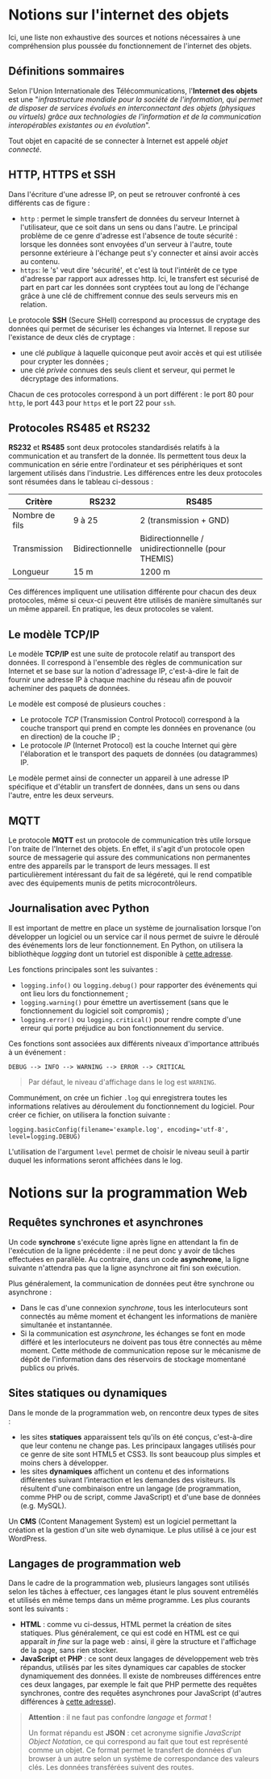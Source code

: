 # Notions sur l'internet des objets 

Ici, une liste non exhaustive des sources et notions nécessaires à une compréhension plus poussée du fonctionnement 
de l'internet des objets.

## Définitions sommaires 

Selon l'Union Internationale des Télécommunications, l'**Internet des objets** est une "*infrastructure mondiale pour la société 
de l'information, qui permet de disposer de services évolués en interconnectant des objets (physiques ou virtuels) grâce 
aux technologies de l'information et de la communication interopérables existantes ou en évolution*". 

Tout objet en capacité de se connecter à Internet est appelé *objet connecté*. 

## HTTP, HTTPS et SSH

Dans l'écriture d'une adresse IP, on peut se retrouver confronté à ces différents cas de figure : 
* `http` : permet le simple transfert de données du serveur Internet à l'utilisateur, que ce soit dans un sens ou dans l'autre. Le principal problème de ce genre d'adresse est l'absence de toute sécurité : lorsque les données sont envoyées d'un serveur à l'autre, toute personne extérieure à l'échange peut s'y connecter et ainsi avoir accès au contenu. 
* `https`: le 's' veut dire 'sécurité', et c'est là tout l'intérêt de ce type d'adresse par rapport aux adresses http. Ici, le transfert est sécurisé de part en part car les données sont cryptées tout au long de l'échange grâce à une clé de chiffrement connue des seuls serveurs mis en relation. 

Le protocole **SSH** (Secure SHell) correspond au processus de cryptage des données qui permet de sécuriser les échanges via Internet. Il repose sur l'existance de deux clés de cryptage : 
* une clé *publique* à laquelle quiconque peut avoir accès et qui est utilisée pour crypter les données ;
* une clé *privée* connues des seuls client et serveur, qui permet le décryptage des informations. 

Chacun de ces protocoles correspond à un port différent : le port 80 pour `http`, le port 443 pour `https` et le port 22 pour `ssh`. 

## Protocoles RS485 et RS232

**RS232** et **RS485** sont deux protocoles standardisés relatifs à la communication et au transfert de la donnée. Ils permettent tous deux la communication en série entre l'ordinateur et ses périphériques et sont largement utilisés dans l'industrie. Les différences entre les deux protocoles sont résumées dans le tableau ci-dessous : 

Critère | RS232 | RS485
--|--|--
Nombre de fils | 9 à 25 | 2 (transmission + GND)
Transmission | Bidirectionnelle | Bidirectionnelle / unidirectionnelle (pour THEMIS)
Longueur | 15 m | 1200 m 

Ces différences impliquent une utilisation différente pour chacun des deux protocoles, même si ceux-ci peuvent être utilisés de manière simultanés sur un même appareil. 
En pratique, les deux protocoles se valent. 


## Le modèle TCP/IP 

Le modèle **TCP/IP** est une suite de protocole relatif au transport des données. Il correspond à l'ensemble des règles de communication sur Internet et se base sur la notion d'adressage IP, c'est-à-dire le fait de fournir une adresse IP à chaque machine du réseau afin de pouvoir acheminer des paquets de données. 

Le modèle est composé de plusieurs couches : 
* Le protocole *TCP* (Transmission Control Protocol) correspond à la couche transport qui prend en compte les données en provenance (ou en direction) de la couche IP ;
* Le protocole *IP* (Internet Protocol) est la couche Internet qui gère l'élaboration et le transport des paquets de données (ou datagrammes) IP. 

Le modèle permet ainsi de connecter un appareil à une adresse IP spécifique et d'établir un transfert de données, dans un sens ou dans l'autre, entre les deux serveurs. 


## MQTT 

Le protocole **MQTT** est un protocole de communication très utile lorsque l'on traite de l'Internet des objets. En effet, il s'agit d'un protocole open source de messagerie qui assure des communications non permanentes entre des appareils par le transport de leurs messages. Il est particulièrement intéressant du fait de sa légéreté, qui le rend compatible avec des équipements munis de petits microcontrôleurs. 


## Journalisation avec Python

Il est important de mettre en place un système de journalisation lorsque l'on développer un logiciel ou un service car il nous permet de suivre le déroulé des événements lors de leur fonctionnement. En Python, on utilisera la bibliothèque *logging* dont un tutoriel est disponible à [cette adresse](https://docs.python.org/fr/3/howto/logging.html). 

Les fonctions principales sont les suivantes :
* `logging.info()` ou `logging.debug()` pour rapporter des événements qui ont lieu lors du fonctionnement ;
* `logging.warning()` pour émettre un avertissement (sans que le fonctionnement du logiciel soit compromis) ;
* `logging.error()` ou `logging.critical()` pour rendre compte d'une erreur qui porte préjudice au bon fonctionnement du service. 

Ces fonctions sont associées aux différents niveaux d'importance attribués à un événement : 
```
DEBUG --> INFO --> WARNING --> ERROR --> CRITICAL 
```
> Par défaut, le niveau d'affichage dans le log est `WARNING`.

Communément, on crée un fichier `.log` qui enregistrera toutes les informations relatives au déroulement du fonctionnement du logiciel. Pour créer ce fichier, on utilisera la fonction suivante : 

```
logging.basicConfig(filename='example.log', encoding='utf-8', level=logging.DEBUG)
```

L'utilisation de l'argument `level` permet de choisir le niveau seuil à partir duquel les informations seront affichées dans le log. 



# Notions sur la programmation Web 


## Requêtes synchrones et asynchrones 

Un code **synchrone** s'exécute ligne après ligne en attendant la fin de l'exécution de la ligne précédente : il ne peut donc y avoir de tâches effectuées en parallèle. 
Au contraire, dans un code **asynchrone**, la ligne suivante n'attendra pas que la ligne asynchrone ait fini son exécution.

Plus généralement, la communication de données peut être synchrone ou asynchrone : 
* Dans le cas d'une connexion *synchrone*, tous les interlocuteurs sont connectés au même moment et échangent les informations de manière simultanée et instantannée. 
* Si la communication est *asynchrone*, les échanges se font en mode différé et les interlocuteurs ne doivent pas tous être connectés au même moment. Cette méthode de communication repose sur le mécanisme de dépôt de l'information dans des réservoirs de stockage momentané publics ou privés.


## Sites statiques ou dynamiques 

Dans le monde de la programmation web, on rencontre deux types de sites : 

* les sites **statiques** apparaissent tels qu'ils on été conçus, c'est-à-dire que leur contenu ne change pas. Les principaux langages utilisés pour ce genre de site sont HTML5 et CSS3. Ils sont beaucoup plus simples et moins chers à développer.
* les sites **dynamiques** affichent un contenu et des informations différentes suivant l’interaction et les demandes des visiteurs. Ils résultent d'une combinaison entre un langage (de programmation, comme PHP ou de script, comme JavaScript) et d'une base de données (e.g. MySQL). 


Un **CMS** (Content Management System) est un logiciel permettant la création et la gestion d'un site web dynamique. Le plus utilisé à ce jour est WordPress. 


## Langages de programmation web 

Dans le cadre de la programmation web, plusieurs langages sont utilisés selon les tâches à effectuer, ces langages étant le plus souvent entremêlés et utilisés en même temps dans un même programme. Les plus courants sont les suivants : 

* **HTML** : comme vu ci-dessus, HTML permet la création de sites statiques. Plus généralement, ce qui est codé en HTML est ce qui apparaît *in fine* sur la page web : ainsi, il gère la structure et l'affichage de la page, sans rien stocker. 
* **JavaScript** et **PHP** : ce sont deux langages de développement web très répandus, utilisés par les sites dynamiques car capables de stocker dynamiquement des données. Il existe de nombreuses différences entre ces deux langages, par exemple le fait que PHP permette des requêtes synchrones, contre des requêtes asynchrones pour JavaScript (d'autres différences à [cette adresse](https://www.javatpoint.com/javascript-vs-php)). 

> **Attention** : il ne faut pas confondre *langage* et *format* ! 
> 
> Un format répandu est **JSON** : cet acronyme signifie *JavaScript Object Notation*, ce qui correspond au fait que tout est représenté comme un objet. Ce format permet le transfert de données d'un browser à un autre selon un système de correspondance des valeurs clés. Les données transférées suivent des routes. 

